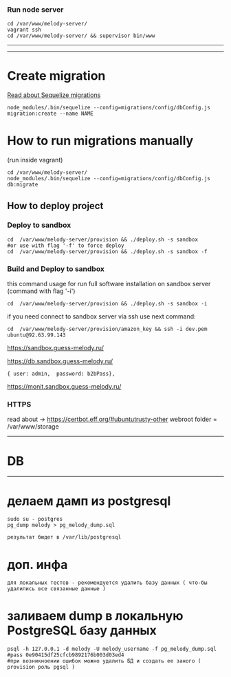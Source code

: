 ### Run node server
```
cd /var/www/melody-server/
vagrant ssh
cd /var/www/melody-server/ && supervisor bin/www
```

------------
------------
# Create migration

[Read about Sequelize migrations](http://docs.sequelizejs.com/en/latest/docs/migrations/)

```
node_modules/.bin/sequelize --config=migrations/config/dbConfig.js migration:create --name NAME
```

# How to run migrations manually

(run inside vagrant)

```
cd /var/www/melody-server/
node_modules/.bin/sequelize --config=migrations/config/dbConfig.js db:migrate
```

## How to deploy project

### Deploy to sandbox


```
cd  /var/www/melody-server/provision && ./deploy.sh -s sandbox
#or use with flag '-f' to force deploy
cd  /var/www/melody-server/provision && ./deploy.sh -s sandbox -f
```

### Build and Deploy to sandbox
this command usage for run full software installation on sandbox server (command with flag '-i')
```
cd  /var/www/melody-server/provision && ./deploy.sh -s sandbox -i
```

if you need connect to sandbox server via ssh use next command:
```
cd  /var/www/melody-server/provision/amazon_key && ssh -i dev.pem ubuntu@92.63.99.143
```

https://sandbox.guess-melody.ru/

https://db.sandbox.guess-melody.ru/

```
{ user: admin,  password: b2bPass},
```

https://monit.sandbox.guess-melody.ru/


### HTTPS

read about -> https://certbot.eff.org/#ubuntutrusty-other
webroot folder = /var/www/storage


-----
# DB
-----

# делаем дамп из postgresql

```
sudo su - postgres
pg_dump melody > pg_melody_dump.sql

результат бюдет в /var/lib/postgresql
```


# доп. инфа

```
для локальных тестов - рекомендуется удалить базу данных ( что-бы удалились все связанные данные )
```


# заливаем dump в локальную PostgreSQL базу данных

```
psql -h 127.0.0.1 -d melody -U melody_username -f pg_melody_dump.sql
#pass 0e90415df25cfcb9892176b003d03ed4
#при возникноении ошибок можно удалить БД и создать ее заного ( provision роль pgsql )
```

